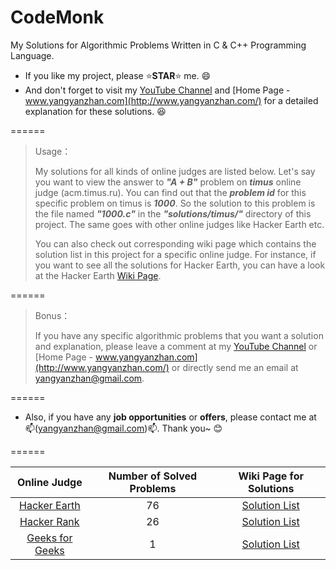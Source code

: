 # CodeMonk
My Solutions for Algorithmic Problems Written in C & C++ Programming Language.

* If you like my project, please :star:**STAR**:star: me. :smile:
* And don't forget to visit my [YouTube Channel]() and [Home Page - www.yangyanzhan.com](http://www.yangyanzhan.com/) for a detailed explanation for these solutions. :laughing:

======

> Usage：
> 
> My solutions for all kinds of online judges are listed below. Let's say you want to view the answer to **_"A + B"_** problem on **_timus_** online judge (acm.timus.ru). You can find out that the **_problem id_** for this specific problem on timus is **_1000_**. So the solution to this problem is the file named **_"1000.c"_** in the **_"solutions/timus/"_** directory of this project. The same goes with other online judges like Hacker Earth etc.
> 
> You can also check out corresponding wiki page which contains the solution list in this project for a specific online judge. For instance, if you want to see all the solutions for Hacker Earth, you can have a look at the Hacker Earth [Wiki Page](https://github.com/yangyanzhan/CodeMonk/wiki/Hacker-Earth).

======

> Bonus：
> 
> If you have any specific algorithmic problems that you want a solution and explanation, please leave a comment at my [YouTube Channel]() or [Home Page - www.yangyanzhan.com](http://www.yangyanzhan.com/) or directly send me an email at yangyanzhan@gmail.com.

======

* Also, if you have any **job opportunities** or **offers**, please contact me at :mailbox:(yangyanzhan@gmail.com):mailbox:. Thank you~ :blush:

======

| Online Judge | Number of Solved Problems | Wiki Page for Solutions |
| :----------: | :------: | :------: |
| [Hacker Earth](https://www.hackerearth.com/challenges/) | 76 | [Solution List](https://github.com/yangyanzhan/CodeMonk/wiki/Hacker-Earth) |
| [Hacker Rank](https://www.hackerrank.com/) | 26 | [Solution List](https://github.com/yangyanzhan/CodeMonk/wiki/Hacker-Rank) |
| [Geeks for Geeks](http://www.geeksforgeeks.org/) | 1 | [Solution List](https://github.com/yangyanzhan/CodeMonk/wiki/Geeks-For-Geeks)
